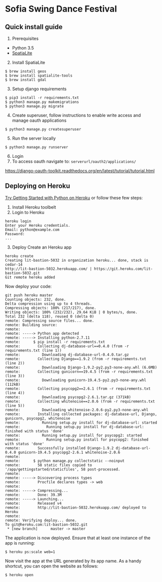 # Sofia Swing Dance Festival
## Quick install guide

1. Prerequisites

  - Python 3.5
  - [SpatiaLite](https://docs.djangoproject.com/en/1.9/ref/contrib/gis/install/spatialite/#homebrew)

2. Install SpatiaLite
  ```
  $ brew install geos
  $ brew install spatialite-tools
  $ brew install gdal
  ```
3. Setup django requirements
  ```
  $ pip3 install -r requirements.txt
  $ python3 manage.py makemigrations
  $ python3 manage.py migrate
  ```

4. Create superuser, follow instructions to enable write access and manage oauth applications
  ```
  $ python3 manage.py createsuperuser
  ```

5. Run the server locally
  ```
  $ python3 manage.py runserver
  ```

6. Login
7. To access oauth navigate to: `serverurl/oauth2/applications/`

  https://django-oauth-toolkit.readthedocs.org/en/latest/tutorial/tutorial.html

## Deploying on Heroku
[Try Getting Started with Python on Heroku](https://devcenter.heroku.com/articles/getting-started-with-python#introduction)
or follow these few steps:

1. Install Heroku toolbelt
2. Login to Heroku

  ```
  heroku login
  Enter your Heroku credentials.
  Email: python@example.com
  Password:
  ...
  ```

3. Deploy
  Create an Heroku app

  ```
  heroku create
  Creating lit-bastion-5032 in organization heroku... done, stack is cedar-14
  http://lit-bastion-5032.herokuapp.com/ | https://git.heroku.com/lit-bastion-5032.git
  Git remote heroku added
  ```

  Now deploy your code:

  ```
  git push heroku master
  Counting objects: 232, done.
  Delta compression using up to 4 threads.
  Compressing objects: 100% (217/217), done.
  Writing objects: 100% (232/232), 29.64 KiB | 0 bytes/s, done.
  Total 232 (delta 118), reused 0 (delta 0)
  remote: Compressing source files... done.
  remote: Building source:
  remote:
  remote: -----> Python app detected
  remote: -----> Installing python-2.7.11
  remote:      $ pip install -r requirements.txt
  remote:        Collecting dj-database-url==0.4.0 (from -r requirements.txt (line 1))
  remote:          Downloading dj-database-url-0.4.0.tar.gz
  remote:        Collecting Django==1.9.2 (from -r requirements.txt (line 2))
  remote:          Downloading Django-1.9.2-py2.py3-none-any.whl (6.6MB)
  remote:        Collecting gunicorn==19.4.5 (from -r requirements.txt (line 3))
  remote:          Downloading gunicorn-19.4.5-py2.py3-none-any.whl (112kB)
  remote:        Collecting psycopg2==2.6.1 (from -r requirements.txt (line 4))
  remote:          Downloading psycopg2-2.6.1.tar.gz (371kB)
  remote:        Collecting whitenoise==2.0.6 (from -r requirements.txt (line 5))
  remote:          Downloading whitenoise-2.0.6-py2.py3-none-any.whl
  remote:        Installing collected packages: dj-database-url, Django, gunicorn, psycopg2, whitenoise
  remote:          Running setup.py install for dj-database-url: started
  remote:            Running setup.py install for dj-database-url: finished with status 'done'
  remote:          Running setup.py install for psycopg2: started
  remote:            Running setup.py install for psycopg2: finished with status 'done'
  remote:        Successfully installed Django-1.9.2 dj-database-url-0.4.0 gunicorn-19.4.5 psycopg2-2.6.1 whitenoise-2.0.6
  remote:
  remote:      $ python manage.py collectstatic --noinput
  remote:        58 static files copied to '/app/gettingstarted/staticfiles', 58 post-processed.
  remote:
  remote: -----> Discovering process types
  remote:        Procfile declares types -> web
  remote:
  remote: -----> Compressing...
  remote:        Done: 39.3M
  remote: -----> Launching...
  remote:        Released v4
  remote:        http://lit-bastion-5032.herokuapp.com/ deployed to Heroku
  remote:
  remote: Verifying deploy... done.
  To git@heroku.com:lit-bastion-5032.git
   * [new branch]      master -> master
  ```

  The application is now deployed. Ensure that at least one instance of the app is running:

  ```
  $ heroku ps:scale web=1
  ```

  Now visit the app at the URL generated by its app name. As a handy shortcut, you can open the website as follows:

  ```
  $ heroku open
  ```

